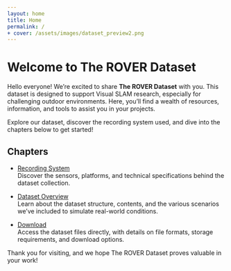 ```yaml
---
layout: home
title: Home
permalink: /
+ cover: /assets/images/dataset_preview2.png
---
```


# Welcome to The ROVER Dataset

Hello everyone! We’re excited to share **The ROVER Dataset** with you. This dataset is designed to support Visual SLAM research, especially for challenging outdoor environments. Here, you’ll find a wealth of resources, information, and tools to assist you in your projects.

Explore our dataset, discover the recording system used, and dive into the chapters below to get started!

## Chapters
- [Recording System]()  
  Discover the sensors, platforms, and technical specifications behind the dataset collection.

- [Dataset Overview]()  
  Learn about the dataset structure, contents, and the various scenarios we’ve included to simulate real-world conditions.

- [Download]()  
  Access the dataset files directly, with details on file formats, storage requirements, and download options.

Thank you for visiting, and we hope The ROVER Dataset proves valuable in your work!